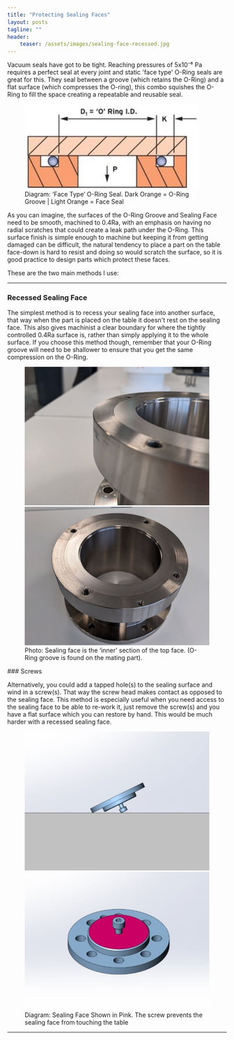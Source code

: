 ```yaml
---
title: "Protecting Sealing Faces"
layout: posts
tagline: ""
header:
    teaser: /assets/images/sealing-face-recessed.jpg
---
```


Vacuum seals have got to be tight. Reaching pressures of 5x10⁻⁶ Pa requires a perfect seal at every joint and static 'face type' O-Ring seals are great for this. They seal between a groove (which retains the O-Ring) and a flat surface (which compresses the O-ring), this combo squishes the O-Ring to fill the space creating a repeatable and reusable seal.


<figure>
	<a href="/assets/images/sealing-face-o-ring.jpg"><img src="/assets/images/sealing-face-o-ring.jpg"></a>
	<figcaption>Diagram: ‘Face Type’ O-Ring Seal. Dark Orange = O-Ring Groove | Light Orange = Face Seal</figcaption>
</figure>


As you can imagine, the surfaces of the O-Ring Groove and Sealing Face need to be smooth, machined to 0.4Ra, with an emphasis on having no radial scratches that could create a leak path under the O-Ring. This surface finish is simple enough to machine but keeping it from getting damaged can be difficult, the natural tendency to place a part on the table face-down is hard to resist and doing so would scratch the surface, so it is good practice to design parts which protect these faces.


These are the two main methods I use:

***

### Recessed Sealing Face
The simplest method is to recess your sealing face into another surface, that way when the part is placed on the table it doesn't rest on the sealing face. This also gives machinist a clear boundary for where the tightly controlled 0.4Ra surface is, rather than simply applying it to the whole surface. If you choose this method though, remember that your O-Ring groove will need to be shallower to ensure that you get the same compression on the O-Ring.

<figure class="half">
    <a href="/assets/images/sealing-face-recessed.jpg"><img src="/assets/images/sealing-face-recessed.jpg"></a>
    <a href="/assets/images/sealing-face-recessed2.jpg"><img src="/assets/images/sealing-face-recessed2.jpg"></a>
    <figcaption>Photo: Sealing face is the ‘inner’ section of the top face.  
(O-Ring groove is found on the mating part).</figcaption>
</figure>
### Screws

Alternatively, you could add a tapped hole(s) to the sealing surface and wind in a screw(s). That way the screw head makes contact as opposed to the sealing face. This method is especially useful when you need access to the sealing face to be able to re-work it, just remove the screw(s) and you have a flat surface which you can restore by hand. This would be much harder with a recessed sealing face.

<figure class="half">
    <a href="/assets/images/sealing-face-screw-on-table.jpg"><img src="/assets/images/sealing-face-screw-on-table.jpg"></a>
    <a href="/assets/images/sealing-face-screw-underside.jpg"><img src="/assets/images/sealing-face-screw-underside.jpg"></a>
    <figcaption>Diagram: Sealing Face Shown in Pink. The screw prevents the sealing face from touching the table</figcaption>
</figure>

***